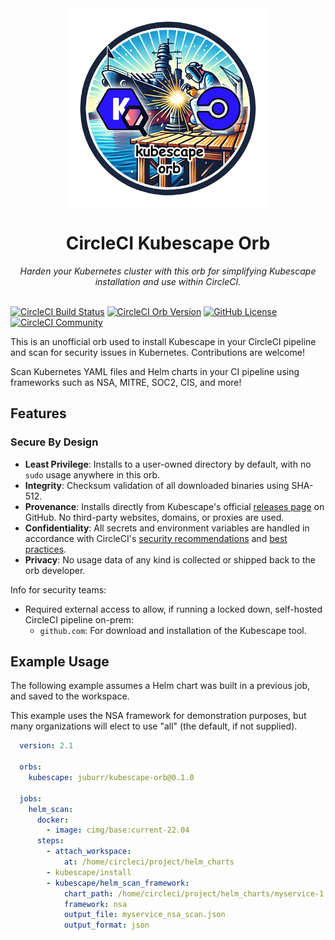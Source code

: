 <div align="center">
  <img align="center" width="320" src="assets/logos/kubescape-orb.png" alt="Kubescape Orb">
  <h1>CircleCI Kubescape Orb</h1>
  <i>Harden your Kubernetes cluster with this orb for simplifying Kubescape installation and use within CircleCI.</i><br /><br />
</div>

[![CircleCI Build Status](https://circleci.com/gh/juburr/kubescape-orb.svg?style=shield "CircleCI Build Status")](https://circleci.com/gh/juburr/kubescape-orb) [![CircleCI Orb Version](https://badges.circleci.com/orbs/juburr/kubescape-orb.svg)](https://circleci.com/developer/orbs/orb/juburr/kubescape-orb) [![GitHub License](https://img.shields.io/badge/license-MIT-lightgrey.svg)](https://raw.githubusercontent.com/juburr/kubescape-orb/master/LICENSE) [![CircleCI Community](https://img.shields.io/badge/community-CircleCI%20Discuss-343434.svg)](https://discuss.circleci.com/c/ecosystem/orbs)

This is an unofficial orb used to install Kubescape in your CircleCI pipeline and scan for security issues in Kubernetes. Contributions are welcome!

Scan Kubernetes YAML files and Helm charts in your CI pipeline using frameworks such as NSA, MITRE, SOC2, CIS, and more!

## Features
### **Secure By Design**
- **Least Privilege**: Installs to a user-owned directory by default, with no `sudo` usage anywhere in this orb.
- **Integrity**: Checksum validation of all downloaded binaries using SHA-512.
- **Provenance**: Installs directly from Kubescape's official [releases page](https://github.com/kubescape/kubescape/releases/) on GitHub. No third-party websites, domains, or proxies are used.
- **Confidentiality**: All secrets and environment variables are handled in accordance with CircleCI's [security recommendations](https://circleci.com/docs/security-recommendations/) and [best practices](https://circleci.com/docs/orbs-best-practices/).
- **Privacy**: No usage data of any kind is collected or shipped back to the orb developer.

Info for security teams:
- Required external access to allow, if running a locked down, self-hosted CircleCI pipeline on-prem:
  - `github.com`: For download and installation of the Kubescape tool.

## Example Usage

The following example assumes a Helm chart was built in a previous job, and saved to the workspace.

This example uses the NSA framework for demonstration purposes, but many organizations will elect to use "all" (the default, if not supplied).

```yaml
  version: 2.1

  orbs:
    kubescape: juburr/kubescape-orb@0.1.0

  jobs:
    helm_scan:
      docker:
        - image: cimg/base:current-22.04
      steps:
        - attach_workspace:
            at: /home/circleci/project/helm_charts
        - kubescape/install
        - kubescape/helm_scan_framework:
            chart_path: /home/circleci/project/helm_charts/myservice-1.0.0.tgz
            framework: nsa
            output_file: myservice_nsa_scan.json
            output_format: json
```
